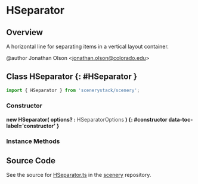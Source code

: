# HSeparator

## Overview

A horizontal line for separating items in a vertical layout container.

@author Jonathan Olson &lt;jonathan.olson@colorado.edu&gt;

## Class HSeparator {: #HSeparator }


```js
import { HSeparator } from 'scenerystack/scenery';
```
### Constructor

#### new HSeparator( options? : <span style="font-weight: 400; opacity: 80%;">HSeparatorOptions</span> ) {: #constructor data-toc-label='constructor' }

### Instance Methods





## Source Code

See the source for [HSeparator.ts](https://github.com/phetsims/scenery/blob/main/js/layout/nodes/HSeparator.ts) in the [scenery](https://github.com/phetsims/scenery) repository.
